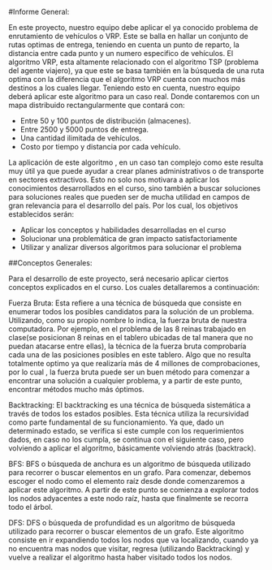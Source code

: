 #Informe General:

En este proyecto, nuestro equipo debe aplicar el ya conocido problema de enrutamiento de vehículos o VRP. Este se balla en hallar un conjunto de rutas optimas de entrega, teniendo en cuenta un punto de reparto, la distancia entre cada punto y un numero especifico de vehículos. El algoritmo VRP, esta altamente relacionado con el algoritmo TSP (problema del agente viajero), ya que este se basa también en la búsqueda de una ruta optima con la diferencia que el algoritmo VRP cuenta con muchos más destinos a los cuales llegar. Teniendo esto en cuenta, nuestro equipo deberá aplicar este algoritmo para un caso real. Donde contaremos con un mapa distribuido rectangularmente que contará con: 
* Entre 50 y 100 puntos de distribución (almacenes).
* Entre 2500 y 5000 puntos de entrega.
* Una cantidad ilimitada de vehículos.
* Costo por tiempo y distancia por cada vehículo.

La aplicación de este algoritmo , en un caso tan complejo como este resulta muy útil ya que puede ayudar a crear planes administrativos o de transporte en sectores extractivos. Esto no solo nos motivara a aplicar los conocimientos desarrollados en el curso, sino también a buscar soluciones para soluciones reales que pueden ser de mucha utilidad en campos de gran relevancia para el desarrollo del país. Por los cual, los objetivos establecidos serán: 
* Aplicar los conceptos y habilidades desarrolladas en el curso 
* Solucionar una problemática de gran impacto satisfactoriamente 
* Utilizar y analizar diversos algoritmos para solucionar el problema




##Conceptos Generales:

Para el desarrollo de este proyecto, será necesario aplicar ciertos conceptos explicados en el curso. Los cuales detallaremos a continuación: 

Fuerza Bruta: Esta refiere a una técnica de búsqueda que consiste en enumerar todos los posibles candidatos para la solución de un problema. Utilizando, como su propio nombre lo indica, la fuerza bruta de nuestra computadora. Por ejemplo, en el problema de las 8 reinas trabajado en clase(se posicionan 8 reinas en el tablero ubicadas de tal manera que no puedan atacarse entre ellas), la técnica de la fuerza bruta comprobaría cada una de las posiciones posibles en este tablero. Algo que no resulta totalmente optimo ya que realizaría más de 4 millones de comprobaciones, por lo cual , la fuerza bruta puede ser un buen método para comenzar a encontrar una solución a cualquier problema, y a partir de este punto, encontrar métodos mucho más óptimos.

Backtracking: El backtracking es una técnica de búsqueda sistemática a través de todos los estados posibles. Esta técnica utiliza la recursividad como parte fundamental de su funcionamiento. Ya que, dado un determinado estado, se verifica si este cumple con los requerimientos dados, en caso no los cumpla, se continua con el siguiente caso, pero volviendo a aplicar el algoritmo, básicamente volviendo atrás (backtrack). 

BFS: BFS o búsqueda de anchura es un algoritmo de búsqueda utilizado para recorrer o buscar elementos en un grafo. Para comenzar, debemos escoger el nodo como el elemento raíz desde donde comenzaremos a aplicar este algoritmo. A partir de este punto se comienza a explorar todos los nodos adyacentes a este nodo raíz, hasta que finalmente se recorra todo el árbol. 

DFS: DFS o búsqueda de profundidad es un algoritmo de búsqueda utilizado para recorrer o buscar elementos de un grafo. Este algoritmo consiste en ir expandiendo todos los nodos que va localizando, cuando ya no encuentra mas nodos que visitar, regresa (utilizando Backtracking) y vuelve a realizar el algoritmo hasta haber visitado todos los nodos.

